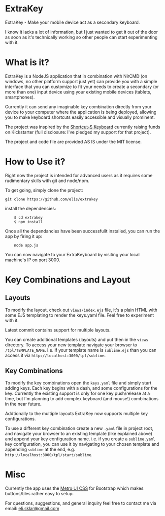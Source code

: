 ExtraKey
========

ExtraKey - Make your mobile device act as a secondary keyboard.

I know it lacks a lot of information, but I just wanted to get it out of the door as soon as it's technically working so other people can start experimenting with it.

# What is it?

ExtraKey is a NodeJS application that in combination with NirCMD (on windows, no other platform support just yet) can provide you with a simple interface that you can customize to fit your needs to create a secondary (or more than one) input device using your existing mobile devices (tablets, smartphones).

Currently it can send any imaginable key combination directly from your device to your computer where the application is being deployed, allowing you to make keyboard shortcuts easily accessible and visually prominent.

The project was inspired by the [Shortcut-S Keyboard](https://www.kickstarter.com/projects/5074048/special-dedicated-editing-keyboard-for-photoshop) currently raising funds on Kickstarter (full disclosure: I've pledged my support for that project).

The project and code file are provided AS IS under the MIT license.


# How to Use it?

Right now the project is intended for advanced users as it requires some rudimentary skills with git and node/npm.

To get going, simply clone the project:

`git clone https://github.com/elis/extrakey`

install the dependencies:

```
    $ cd extrakey
    $ npm install
```

Once all the dependancies have been successfullt installed, you can run the app by firing it up:

```
    node app.js
```

You can now navigate to your ExtraKeyboard by visiting your local machine's IP on port 3000.


# Key Combinations and Layout

## Layouts

To modify the layout, check out `views/index.ejs` file, it's a plain HTML with some EJS templating to render the keys.yaml file. Feel free to experiment with it. 

Latest commit contains support for multiple layouts.

You can create additional templates (layouts) and put then in the `views` directory. To access your new template navigate your browser to `/tpl/TEMPLATE_NAME`. i.e. if your template name is `sublime.ejs` than you can access it via `http://localhost:3000/tpl/sublime`.

## Key Combinations

To modify the key combinations open the `keys.yaml` file and simply start adding keys. Each key begins with a dash, and some configurations for the key. Currently the existing support is only for one key push/release at a time, but I'm planning to add complex keyboard (and mouse!) combinations in the near future.

Addtionally to the multiple layouts ExtraKey now supports multiple key configurations.

To use a different key combination create a new `.yaml` file in project root, and navigate your browser to an existing template (like explained above) and append your key configuration name. i.e. if you create a `sublime.yaml` key configuration, you can use it by navigating to your chosen template and appending `sublime` at the end, e.g. `http://localhost:3000/tpl/start/sublime`.

# Misc

Currently the app uses the [Metro UI CSS](http://metroui.org.ua/) for Bootstrap which makes buttons/tiles rather easy to setup.

For questions, suggestions, and general inquiry feel free to contact me via email: eli.sklar@gmail.com